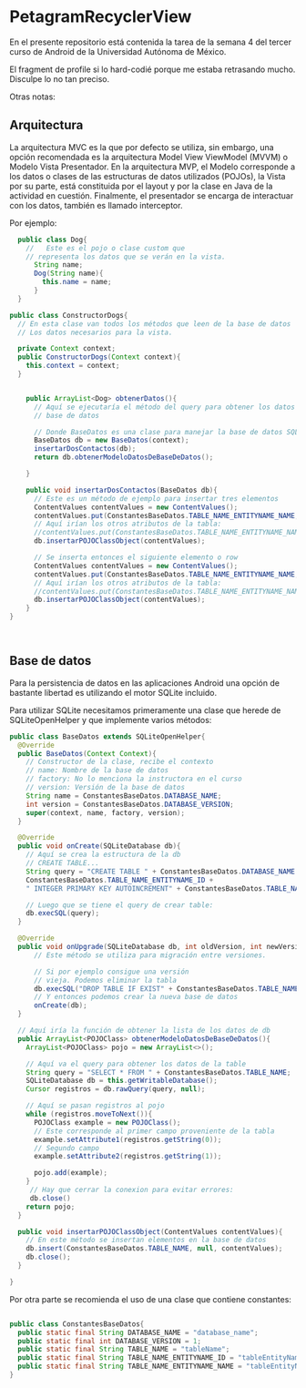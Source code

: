 # PetagramRecyclerView

En el presente repositorio está contenida la tarea de la semana 4 del tercer curso de Android de la Universidad Autónoma de México.

El fragment de profile si lo hard-codié porque me estaba retrasando mucho. Disculpe lo no tan preciso.



Otras notas:

## Arquitectura

La arquitectura MVC es la que por defecto se utiliza, sin embargo, una opción recomendada es la arquitectura Model View ViewModel (MVVM) o Modelo Vista Presentador. En la arquitectura MVP, el Modelo corresponde a los datos o clases de las estructuras de datos utilizados (POJOs), la Vista por su parte, está constituida por el layout y por la clase en Java de la actividad en cuestión. Finalmente, el presentador se encarga de interactuar con los datos, también es llamado interceptor.

Por ejemplo:
```Java
  public class Dog{
    //   Este es el pojo o clase custom que
    // representa los datos que se verán en la vista.
      String name;
      Dog(String name){
        this.name = name;
      }
  }
```

```Java
public class ConstructorDogs{
  // En esta clase van todos los métodos que leen de la base de datos
  // Los datos necesarios para la vista.

  private Context context;
  public ConstructorDogs(Context context){
    this.context = context;
  }


    public ArrayList<Dog> obtenerDatos(){
      // Aquí se ejecutaría el método del query para obtener los datos de la
      // base de datos

      // Donde BaseDatos es una clase para manejar la base de datos SQL;
      BaseDatos db = new BaseDatos(context);
      insertarDosContactos(db);
      return db.obtenerModeloDatosDeBaseDeDatos();

    }

    public void insertarDosContactos(BaseDatos db){
      // Este es un método de ejemplo para insertar tres elementos
      ContentValues contentValues = new ContentValues();
      contentValues.put(ConstantesBaseDatos.TABLE_NAME_ENTITYNAME_NAME, "Dummy name");
      // Aquí irían los otros atributos de la tabla:
      //contentValues.put(ConstantesBaseDatos.TABLE_NAME_ENTITYNAME_NAME2, "Dummy name2");
      db.insertarPOJOClassObject(contentValues);

      // Se inserta entonces el siguiente elemento o row
      ContentValues contentValues = new ContentValues();
      contentValues.put(ConstantesBaseDatos.TABLE_NAME_ENTITYNAME_NAME, "Dummy name otro");
      // Aquí irían los otros atributos de la tabla:
      //contentValues.put(ConstantesBaseDatos.TABLE_NAME_ENTITYNAME_NAME2, "Dummy name otro 2");
      db.insertarPOJOClassObject(contentValues);
    }
}




```

## Base de datos

Para la persistencia de datos en las aplicaciones Android una opción de bastante libertad es utilizando el motor SQLite incluido.

Para utilizar SQLite necesitamos primeramente una clase que herede de SQLiteOpenHelper y que implemente varios métodos:

```Java
public class BaseDatos extends SQLiteOpenHelper{
  @Override
  public BaseDatos(Context Context){
    // Constructor de la clase, recibe el contexto
    // name: Nombre de la base de datos
    // factory: No lo menciona la instructora en el curso
    // version: Versión de la base de datos
    String name = ConstantesBaseDatos.DATABASE_NAME;
    int version = ConstantesBaseDatos.DATABASE_VERSION;
    super(context, name, factory, version);
  }

  @Override
  public void onCreate(SQLiteDatabase db){
    // Aquí se crea la estructura de la db
    // CREATE TABLE...
    String query = "CREATE TABLE " + ConstantesBaseDatos.DATABASE_NAME + "(" +
    ConstantesBaseDatos.TABLE_NAME_ENTITYNAME_ID +
    " INTEGER PRIMARY KEY AUTOINCREMENT" + ConstantesBaseDatos.TABLE_NAME_ENTITYNAME_NAME + ")" ;

    // Luego que se tiene el query de crear table:
    db.execSQL(query);
  }

  @Override
  public void onUpgrade(SQLiteDatabase db, int oldVersion, int newVersion){
      // Este método se utiliza para migración entre versiones.

      // Si por ejemplo consigue una versión
      // vieja. Podemos eliminar la tabla
      db.execSQL("DROP TABLE IF EXIST" + ConstantesBaseDatos.TABLE_NAME);
      // Y entonces podemos crear la nueva base de datos
      onCreate(db);
  }

  // Aquí iría la función de obtener la lista de los datos de db
  public ArrayList<POJOClass> obtenerModeloDatosDeBaseDeDatos(){
    ArrayList<POJOClass> pojo = new ArrayList<>();

    // Aquí va el query para obtener los datos de la table
    String query = "SELECT * FROM " + ConstantesBaseDatos.TABLE_NAME;
    SQLiteDatabase db = this.getWritableDatabase();
    Cursor registros = db.rawQuery(query, null);

    // Aquí se pasan registros al pojo
    while (registros.moveToNext()){
      POJOClass example = new POJOClass();
      // Este corresponde al primer campo proveniente de la tabla
      example.setAttribute1(registros.getString(0));
      // Segundo campo
      example.setAttribute2(registros.getString(1));

      pojo.add(example);
    }
     // Hay que cerrar la conexion para evitar errores:
     db.close()
    return pojo;
  }

  public void insertarPOJOClassObject(ContentValues contentValues){
    // En este método se insertan elementos en la base de datos
    db.insert(ConstantesBaseDatos.TABLE_NAME, null, contentValues);
    db.close();
  }

}
```

Por otra parte se recomienda el uso de una clase que contiene constantes:

```Java

public class ConstantesBaseDatos{
  public static final String DATABASE_NAME = "database_name";
  public static final int DATABASE_VERSION = 1;
  public static final String TABLE_NAME = "tableName";
  public static final String TABLE_NAME_ENTITYNAME_ID = "tableEntityName";
  public static final String TABLE_NAME_ENTITYNAME_NAME = "tableEntityNameOtherAttribute";
}

```
